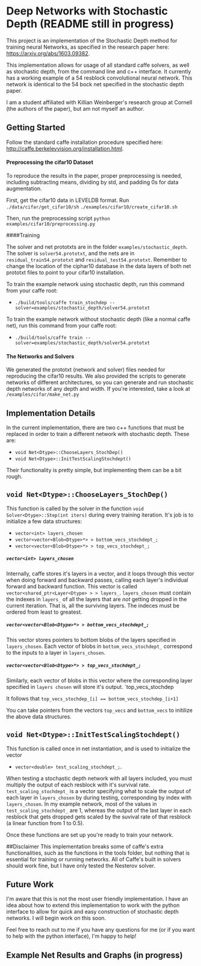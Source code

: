 # Deep Networks with Stochastic Depth (README still in progress)

This project is an implementation of the Stochastic Depth method for training neural Networks, as specified in the research paper
here: https://arxiv.org/abs/1603.09382. 

This implementation allows for usage of all standard caffe solvers, as well as stochastic depth, from the command line and c++ interface. It currently has a working example of a 54 resblock convolutional neural network. This network is identical to the 54 bock net specified in the stochastic depth paper.

I am a student affiliated with Killian Weinberger's research group at Cornell (the authors of the paper), but am not myself an author.


## Getting Started

Follow the standard caffe installation procedure specified here: http://caffe.berkeleyvision.org/installation.html. 

#### Preprocessing the cifar10 Dataset

To reproduce the results in the paper, proper preprocessing is needed, including subtracting means, dividing by std, and padding 0s for data augmentation. 

First, get the cifar10 data in LEVELDB format. Run
`./data/cifar/get_cifar10/sh`
`./examples/cifar10/create_cifar10.sh`

Then, run the preprocessing script
`python examples/cifar10/preprocessing.py`

####Training

The solver and net prototxts are in the folder `examples/stochastic_depth`. The solver is `solver54.prototxt`, and the nets are in `residual_train54.prototxt` and `residual_test54.prototxt`. Remember to change the location of the ciphar10 database in the data layers of both net prototxt files to point to your cifar10 installation.

To train the example network using stochastic depth, run this command from your caffe root: 
- `./build/tools/caffe train_stochdep --solver=examples/stochastic_depth/solver54.prototxt` 

To train the example network without stochastic depth (like a normal caffe net), run this command from your caffe root: 
- `./build/tools/caffe train --solver=examples/stochastic_depth/solver54.prototxt` 

#### The Networks and Solvers
We generated the prototxt (network and solver) files needed for reproducing the cifar10 results. We also provided the scripts to generate networks of different architectures, so you can generate and run stochastic depth networks of any depth and width. If you're interested, take a look at 
`/examples/cifar/make_net.py`


## Implementation Details

In the current implementation, there are two c++ functions that must be replaced in order to train a different network with stochastic depth. These are:
- `void Net<Dtype>::ChooseLayers_StochDep()`
- `void Net<Dtype>::InitTestScalingStochdept()`

Their functionality is pretty simple, but implementing them can be a bit rough.

## `void Net<Dtype>::ChooseLayers_StochDep()`

This function is called by the solver in the function `void Solver<Dtype>::Step(int iters)` during every training iteration. It's job is to initialize a few data structures: 

- `vector<int> layers_chosen`  
- `vector<vector<Blob<Dtype>*> > bottom_vecs_stochdept_;`
- `vector<vector<Blob<Dtype>*> > top_vecs_stochdept_;`

##### `vector<int> layers_chosen` 
Internally, caffe stores it's layers in a vector, and it loops through this vector when doing forward and backward passes, calling each layer's individual forward and backward function. This vector is called ` vector<shared_ptr<Layer<Dtype> > > layers_`. `layers_chosen` must contain the indexes in `layers_` of all the layers that are *not* getting dropped in the current iteration. That is, all the surviving layers. The indeces must be ordered from least to greatest.

##### `vector<vector<Blob<Dtype>*> > bottom_vecs_stochdept_;`
This vector stores pointers to bottom blobs of the layers specified in  `layers_chosen`. Each vector of blobs in `bottom_vecs_stochdept_` correspond to the inputs to a layer in `layers_chosen`. 

##### `vector<vector<Blob<Dtype>*> > top_vecs_stochdept_;`
Similarly, each vector of blobs in this vector where the corresponding layer specified in `layers chosen` will store it's output. `top_vecs_stochdep

It follows that  `top_vecs_stochdep_[i] == bottom_vecs_stochdep_[i+1]`

You can take pointers from the vectors `top_vecs` and `bottom_vecs` to initilize the above data structures.



## `void Net<Dtype>::InitTestScalingStochdept()`
This function is called once in net instantiation, and is used to initialize the vector 
- `vector<double> test_scaling_stochdept_;`. 

When testing a stochastic depth network with all layers included, you must multiply the output of each resblock with it's survival rate. `test_scaling_stochdept_` is a vector specifying what to scale the output of each layer in `layers_chosen` by during testing, corresponding by index with `layers_chosen`. In my example network, most of the values in `test_scaling_stochdept_` are 1, whereas the output of the last layer in each resblock that gets dropped gets scaled by the suvival rate of that resblock (a linear function from 1 to 0.5).

Once these functions are set up you're ready to train your network.

##Disclaimer
This implementation breaks some of caffe's extra functionalities, such as the functions in the tools folder, but nothing that is essential for training or running networks. All of Caffe's built in solvers should work fine, but I have only tested the Nesterov solver.

## Future Work
I'm aware that this is not the most user friendly implementation. I have an idea about how to extend this implementation to work with the python interface to allow for quick and easy construction of stochastic depth networks. I will begin work on this soon. 

Feel free to reach out to me if you have any questions for me (or if you want to help with the python interface), I'm happy to help! 


## Example Net Results and Graphs (in progress)
